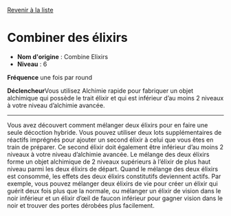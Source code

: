 [Revenir à la liste](..)

# Combiner des élixirs

 * **Nom d'origine** : Combine Elixirs
 * **Niveau** : 6


<p><strong>Fréquence</strong> une fois par round</p>
<p><strong>Déclencheur</strong>Vous utilisez Alchimie rapide pour fabriquer un objet alchimique qui possède le trait élixir et qui est inférieur d’au moins 2 niveaux à votre niveau d’alchimie avancée.</p>
<hr>
<p>Vous avez découvert comment mélanger deux élixirs pour en faire une seule décoction hybride. Vous pouvez utiliser deux lots supplémentaires de réactifs imprégnés pour ajouter un second élixir à celui que vous êtes en train de préparer. Ce second élixir doit également être inférieur d’au moins 2 niveaux à votre niveau d’alchimie avancée. Le mélange des deux élixirs forme un objet alchimique de 2 niveaux supérieurs à l’élixir de plus haut niveau parmi les deux élixirs de départ. Quand le mélange des deux élixirs est consommé, les effets des deux élixirs constitutifs deviennent actifs. Par exemple, vous pouvez mélanger deux élixirs de vie pour créer un élixir qui guérit deux fois plus que la normale, ou mélanger un élixir de vision dans le noir inférieur et un élixir d’œil de faucon inférieur pour gagner vision dans le noir et trouver des portes dérobées plus facilement.</p>